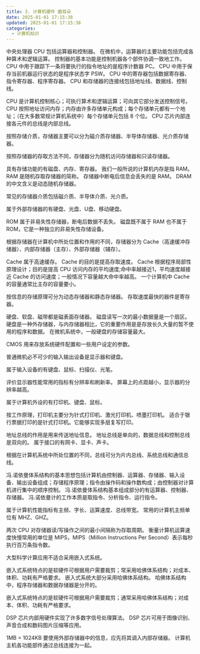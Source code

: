 ```yaml
---
title: 3. 计算机硬件 磨耳朵
date: 2025-01-01 17:15:38
updated: 2025-01-01 17:15:38
categories:
  - 计算机知识
---
```


中央处理器 CPU 包括运算器和控制器。
在微机中，运算器的主要功能包括完成各种算术和逻辑运算。
控制器的基本功能是控制机器各个部件协调一致地工作。
CPU 中用于跟踪下一条将要执行的指令地址的是程序计数器 PC。
CPU 中用于保存当前机器运行状态的是程序状态字 PSW。
CPU 中的寄存器包括数据寄存器、指令寄存器、程序寄存器。
CPU 和存储器的连接线包括地址线、数据线、控制线。
<!-- more -->
CPU 是计算机控制核心；可执行算术和逻辑运算；可向其它部分发送控制信号。
CPU 按照地址访问内存；内存由许多存储单元构成；每个存储单元都有一个地址；（在大多数常规计算机系统中）每个存储单元包括 8 个位。
CPU 芯片内部连接各元件的总线是内部总线。

按照存储介质，存储器主要可以分为磁介质存储器、半导体存储器、光介质存储器。

按照存储器的存取方法不同，存储器分为随机访问存储器和只读存储器。

具有存储功能的有磁盘、内存、寄存器。
我们一般所说的计算机内存是指 RAM。
RAM 是随机存取存储器的简称。
存储器中断电后信息会丢失的是 RAM。
DRAM 的中文含义是动态随机存储器。

常见的存储器介质包括磁介质、半导体介质、光介质。

属于外部存储器的有硬盘、光盘、U盘、移动硬盘。

ROM 属于非易失性存储器，断电后数据不丢失。
磁盘既不属于 RAM 也不属于 ROM，它是一种独立的非易失性存储设备。

根据存储器在计算机中所处位置和作用的不同，存储器分为 Cache（高速缓冲存储器）、内部存储器（主存）、外部存储器（辅存）。

Cache 属于高速缓存。
Cache 的目的是提高存取速度。
Cache 根据程序局部性原理设计；目的是提高 CPU 访问内存的平均速度;命中率越接近1，平均速度越接近 Cache 的访问速度；一般情况下容量越大命中率越高。
一个计算机中 Cache 的容量通常比主存的容量要小。

按信息的存储原理可分为动态存储器和静态存储器。
存取速度最快的器件是寄存器。

硬盘、软盘、磁带都是磁表面存储器。
磁盘读写一次的最小数据量是一个扇区。
硬盘是一种外存储器，与内存储器相比，它的重要作用是是存放长久大量的暂不使用的程序和数据。
在微机系统中，一般硬盘的存储容量最大。

CMOS 用来存放系统硬件配置和一些用户设定的参数。

普通微机必不可少的输入输出设备是显示器和键盘。

属于输入设备的有键盘、鼠标、扫描仪、光笔。

评价显示器性能常用的指标有分辨率和刷新率。
屏幕上的点距越小，显示器的分辨率越高。

属于计算机外设的有打印机、键盘、鼠标。

按工作原理，打印机主要分为针式打印机、激光打印机、喷墨打印机。
适合于银行票据打印的是针式打印机。它能够实现多层复写打印。

地址总线的作用是用来传送地址信息。
地址总线是单向的，数据总线和控制总线是双向的。
属于接口的有网卡、显卡、声卡。

根据在计算机系统中所处位置的不同，总线可分为片内总线、系统总线和通信总线。

冯.诺依曼体系结构的基本思想包括计算机由控制器、运算器、存储器、输入设备、输出设备组成；存储程序原理；指令由操作码和操作数构成；由控制器对计算机进行集中的顺序控制。
冯.诺依曼体系结构基本组成部分的有运算器、控制器、存储器。
冯.诺依曼计的工作本质是取指令、分析指令、运行指令。

属于计算机性能指标有主频、字长、运算速度、总线带宽。
常用的计算机主频单位有 MHZ、GHZ。

两次 CPU 对存储器读/写操作之间的最小间隔称为存取周期。
衡量计算机运算速度快慢常用的单位是 MIPS，MIPS（Million Instructions Per Second）表示每秒执行百万条指令数。

大型科学计算应用不适合采用嵌入式系统。

嵌入式系统特点的是软硬件可根据用户需要裁剪；常采用哈佛体系结构；对成本、体积、功耗有严格要求。
嵌入式系统大部分采用哈佛体系结构。
哈佛体系结构中，程序存储器和数据存储器是分开的。

嵌入式系统特点的是软硬件可根据用户需要裁剪；通常采用哈佛体系结构；对成本、体积、功耗有严格要求。

DSP 芯片内部用硬件实现了许多数字信号处理算法。
DSP 芯片可用于图像识别、声音合成和数码图片压缩等应用。

1MB = 1024KB
要使用外部存储器中的信息，应先将其调入内部存储器。
计算机主机各功能部件通过总线连接为一起。
